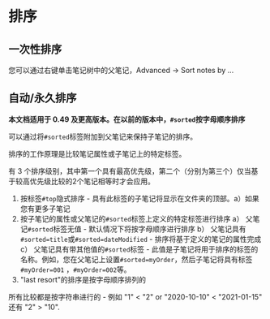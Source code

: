 # 排序

## 一次性排序
您可以通过右键单击笔记树中的父笔记，Advanced -> Sort notes by ...

## 自动/永久排序
**本文档适用于 0.49 及更高版本。在以前的版本中，`#sorted`按字母顺序排序**

可以通过将`#sorted`标签附加到父笔记来保持子笔记的排序。

排序的工作原理是比较笔记属性或子笔记上的特定标签。

有 3 个排序级别，其中第一个具有最高优先级，第二个（分别为第三个）仅当基于较高优先级比较的2个笔记相等时才会应用。

1. 按标签`#top`隐式排序 - 具有此标签的子笔记将显示在文件夹的顶部。a）如果您有更多子笔记
2. 按子笔记的属性或父笔记的`#sorted`标签上定义的特定标签进行排序 a） 父笔记`#sorted`标签无值 - 默认情况下将按字母顺序进行排序 b） 父笔记具有`#sorted=title`或`#sorted=dateModified` - 排序将基于定义的笔记的属性完成 c） 父笔记具有带其他值的`#sorted`标签 - 此值是子笔记将用于排序的标签的名称。例如，您在父笔记上设置`#sorted=myOrder`，然后子笔记将具有标签`#myOrder=001` ，`#myOrder=002`等。
3. "last resort"的排序是按字母顺序排列的

所有比较都是按字符串进行的 - 例如 "1" < "2" or "2020-10-10" < "2021-01-15" 还有 "2" > "10".